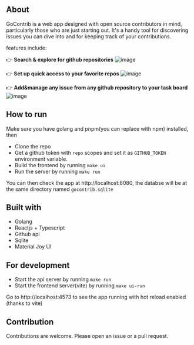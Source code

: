 ## About

GoContrib is a web app designed with open source contributors in mind, particularly those who are just starting out. It's a handy tool for discovering issues you can dive into and for keeping track of your contributions.

features include:

  
👉 **Search & explore for github repositories**
![image](https://github.com/niuguy/gocontrib/assets/1400357/2f928c91-57ca-412a-bf4a-a1e761f78f8b)
    
👉 **Set up quick access to your favorite repos**
![image](https://github.com/niuguy/gocontrib/assets/1400357/e5ac5ff2-676b-43bd-b872-e6d22a9b5bf0)

👉 **Add&manage any issue from any github repository to your task board**
![image](https://github.com/niuguy/gocontrib/assets/1400357/1aa4bdf7-b68b-4d63-9698-9a8d588d7b00)



## How to run

Make sure you have golang and pnpm(you can replace with npm) installed, then

* Clone the repo
* Get a github token with `repo` scopes and set it as `GITHUB_TOKEN` environment variable.
* Build the frontend by running `make ui` 
* Run the server by running `make run`  


You can then check the app at http://localhost:8080, the databse will be at the same directory named `gocontrib.sqlite`

## Built with

* Golang
* Reactjs + Typescript
* Github api
* Sqlite
* Material Joy UI


## For development

* Start the api server by running `make run` 
* Start the frontend server(vite) by running `make ui-run`

Go to  http://localhost:4573 to see the app running with hot reload enabled (thanks to vite)

## Contribution

Contributions are welcome. Please open an issue or a pull request.


